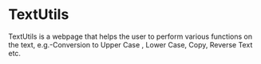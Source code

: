 # TextUtils
TextUtils is a webpage that helps the user to perform various functions on the text, e.g.-Conversion to Upper Case , Lower Case, Copy, Reverse Text etc.
